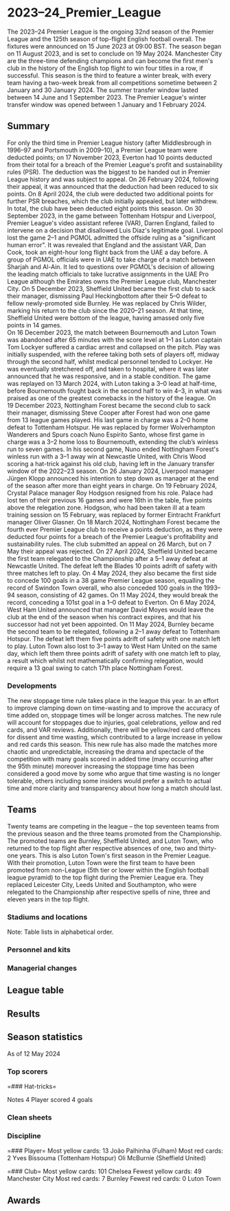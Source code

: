 # 2023–24_Premier_League

The 2023–24 Premier League is the ongoing 32nd season of the Premier League and the 125th season of top-flight English football overall. The fixtures were announced on 15 June 2023 at 09:00 BST. The season began on 11 August 2023, and is set to conclude on 19 May 2024. Manchester City are the three-time defending champions and can become the first men's club in the history of the English top flight to win four titles in a row, if successful.
This season is the third to feature a winter break, with every team having a two-week break from all competitions sometime between 2 January and 30 January 2024. The summer transfer window lasted between 14 June and 1 September 2023. The Premier League's winter transfer window was opened between 1 January and 1 February 2024.


## Summary

For only the third time in Premier League history (after Middlesbrough in 1996–97 and Portsmouth in 2009–10), a Premier League team were deducted points; on 17 November 2023, Everton had 10 points deducted from their total for a breach of the Premier League's profit and sustainability rules (PSR). The deduction was the biggest to be handed out in Premier League history and was subject to appeal. On 26 February 2024, following their appeal, it was announced that the deduction had been reduced to six points. On 8 April 2024, the club were deducted two additional points for further PSR breaches, which the club initially appealed, but  later withdrew. In total, the club have been deducted eight points this season.
On 30 September 2023, in the game between Tottenham Hotspur and Liverpool, Premier League's video assistant referee (VAR), Darren England, failed to intervene on a decision that disallowed Luis Díaz's legitimate goal. Liverpool lost the game 2–1 and PGMOL admitted the offside ruling as a "significant human error". It was revealed that England and the assistant VAR, Dan Cook, took an eight-hour long flight back from the UAE a day before. A group of PGMOL officials were in UAE to take charge of a match between Sharjah and Al-Ain. It led to questions over PGMOL's decision of allowing the leading match officials to take lucrative assignments in the UAE Pro League although the Emirates owns the Premier League club, Manchester City.
On 5 December 2023, Sheffield United became the first club to sack their manager, dismissing Paul Heckingbottom after their 5–0 defeat to fellow newly-promoted side Burnley. He was replaced by Chris Wilder, marking his return to the club since the 2020–21 season. At that time, Sheffield United were bottom of the league, having amassed only five points in 14 games.  
On 16 December 2023, the match between Bournemouth and Luton Town was abandoned after 65 minutes with the score level at 1–1 as Luton captain Tom Lockyer suffered a cardiac arrest and collapsed on the pitch. Play was initially suspended, with the referee taking both sets of players off, midway through the second half, whilst medical personnel tended to Lockyer. He was eventually stretchered off, and taken to hospital, where it was later announced that he was responsive, and in a stable condition. The game was replayed on 13 March 2024, with Luton taking a 3–0 lead at half-time, before Bournemouth fought back in the second half to win 4–3, in what was praised as one of the greatest comebacks in the history of the league.
On 19 December 2023, Nottingham Forest became the second club to sack their manager, dismissing Steve Cooper after Forest had won one game from 13 league games played. His last game in charge was a 2–0 home defeat to Tottenham Hotspur. He was replaced by former Wolverhampton Wanderers and Spurs coach Nuno Espírito Santo, whose first game in charge was a 3–2 home loss to Bournemouth, extending the club’s winless run to seven games. In his second game, Nuno ended Nottingham Forest's winless run with a 3–1 away win at Newcastle United, with Chris Wood scoring a hat-trick against his old club, having left in the January transfer window of the 2022–23 season.
On 26 January 2024, Liverpool manager Jürgen Klopp announced his intention to step down as manager at the end of the season after more than eight years in charge.
On 19 February 2024, Crystal Palace manager Roy Hodgson resigned from his role. Palace had lost ten of their previous 16 games and were 16th in the table, five points above the relegation zone. Hodgson, who had been taken ill at a team training session on 15 February, was replaced by former Eintracht Frankfurt manager Oliver Glasner.
On 18 March 2024, Nottingham Forest became the fourth ever Premier League club to receive a points deduction, as they were deducted four points for a breach of the Premier League's profitability and sustainability rules. The club submitted an appeal on 26 March, but on 7 May their appeal was rejected.
On 27 April 2024, Sheffield United became the first team relegated to the Championship after a 5–1 away defeat at Newcastle United. The defeat left the Blades 10 points adrift of safety with three matches left to play.  On 4 May 2024, they also became the first side to concede 100 goals in a 38 game Premier League season, equalling the record of Swindon Town overall, who also conceded 100 goals in the 1993–94 season, consisting of 42 games. On 11 May 2024, they would break the record, conceding a 101st goal in a 1–0 defeat to Everton.
On 6 May 2024, West Ham United announced that manager David Moyes would leave the club at the end of the season when his contract expires, and that his successor had not yet been appointed.
On 11 May 2024, Burnley became the second team to be relegated, following a 2–1 away defeat to Tottenham Hotspur. The defeat left them five points adrift of safety with one match left to play.
Luton Town also lost to 3–1 away to West Ham United on the same day, which left them three points adrift of safety with one match left to play, a result which whilst not mathematically confirming relegation, would require a 13 goal swing to catch 17th place Nottingham Forest.


### Developments
The new stoppage time rule takes place in the league this year. In an effort to improve clamping down on time-wasting and to improve the accuracy of time added on, stoppage times will be longer across matches. The new rule will account for stoppages due to injuries, goal celebrations, yellow and red cards, and VAR reviews. Additionally, there will be yellow/red card offences for dissent and time wasting, which contributed to a large increase in yellow and red cards this season. This new rule has also made the matches more chaotic and unpredictable, increasing the drama and spectacle of the competition with many goals scored in added time (many occurring after the 95th minute) moreover increasing the stoppage time has been considered a good move by some who argue that time wasting is no longer tolerable, others including some insiders would prefer a switch to actual time and more clarity and transparency about how long a match should last.


## Teams

Twenty teams are competing in the league – the top seventeen teams from the previous season and the three teams promoted from the Championship. The promoted teams are Burnley, Sheffield United, and Luton Town, who returned to the top flight after respective absences of one, two and thirty-one years. This is also Luton Town's first season in the Premier League.
With their promotion, Luton Town were the first team to have been promoted from non-League (5th tier or lower within the English football league pyramid) to the top flight during the Premier League era. They replaced Leicester City, Leeds United and Southampton, who were relegated to the Championship after respective spells of nine, three and eleven years in the top flight.


### Stadiums and locations

 Note: Table lists in alphabetical order.


### Personnel and kits


### Managerial changes


## League table



## Results



## Season statistics

As of 12 May 2024


### Top scorers


=### Hat-tricks=

Notes
4 Player scored 4 goals


### Clean sheets


### Discipline


=### Player=
Most yellow cards: 13
 João Palhinha (Fulham)
Most red cards: 2
 Yves Bissouma (Tottenham Hotspur)
 Oli McBurnie (Sheffield United)


=### Club=
Most yellow cards: 101
Chelsea
Fewest yellow cards: 49
Manchester City
Most red cards: 7
Burnley
Fewest red cards: 0
Luton Town


## Awards

